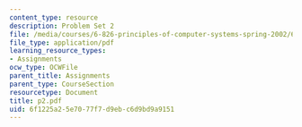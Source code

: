 ```yaml
---
content_type: resource
description: Problem Set 2
file: /media/courses/6-826-principles-of-computer-systems-spring-2002/6f1225a25e7077f7d9ebc6d9bd9a9151_p2.pdf
file_type: application/pdf
learning_resource_types:
- Assignments
ocw_type: OCWFile
parent_title: Assignments
parent_type: CourseSection
resourcetype: Document
title: p2.pdf
uid: 6f1225a2-5e70-77f7-d9eb-c6d9bd9a9151
---
```


